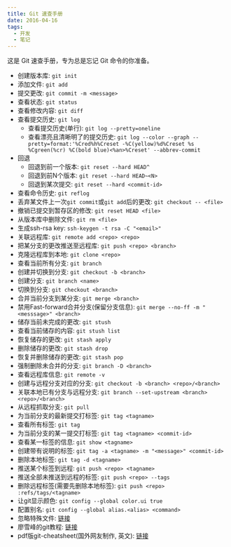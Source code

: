 ```yaml
---
title: Git 速查手册
date: 2016-04-16
tags:
  - 开发
  - 笔记
---
```


这是 Git 速查手册，专为总是忘记 Git 命令的你准备。

<!-- more -->

* 创建版本库: `git init`
* 添加文件: `git add`
* 提交更改: `git commit -m <message>`
* 查看状态: `git status`
* 查看修改内容: `git diff`
* 查看提交历史: `git log`
    * 查看提交历史(单行): `git log --pretty=oneline`
    * 查看漂亮且清晰明了的提交历史: `git log --color --graph --pretty=format:'%Cred%h%Creset -%C(yellow)%d%Creset %s %Cgreen(%cr) %C(bold blue)<%an>%Creset' --abbrev-commit`
* 回退
    * 回退到前一个版本: `git reset --hard HEAD^`
    * 回退到前N个版本: `git reset --hard HEAD~<N>`
    * 回退到某次提交: `git reset --hard <commit-id>`
* 查看命令历史: `git reflog`
* 丢弃某文件上一次`git commit`或`git add`后的更改: `git checkout -- <file>`
* 撤销已提交到暂存区的修改: `git reset HEAD <file>`
* 从版本库中删除文件: `git rm <file>`
* 生成ssh-rsa key: `ssh-keygen -t rsa -C "<email>"`
* 关联远程库: `git remote add <repo> <repo>`
* 把某分支的更改推送至远程库: `git push <repo> <branch>`
* 克隆远程库到本地: `git clone <repo>`
* 查看当前所有分支: `git branch`
* 创建并切换到分支: `git checkout -b <branch>`
* 创建分支: `git branch <name>`
* 切换到分支: `git checkout <branch>`
* 合并当前分支到某分支: `git merge <branch>`
* 禁用Fast-forward合并分支(保留分支信息): `git merge --no-ff -m "<messsage>" <branch>`
* 储存当前未完成的更改: `git stush`
* 查看当前储存的内容: `git stush list`
* 恢复储存的更改: `git stash apply`
* 删除储存的更改: `git stash drop`
* 恢复并删除储存的更改: `git stash pop`
* 强制删除未合并的分支: `git branch -D <branch>`
* 查看远程库信息: `git remote -v`
* 创建与远程分支对应的分支: `git checkout -b <branch> <repo>/<branch>`
* 关联本地已有分支与远程分支: `git branch --set-upstream <branch> <repo>/<branch>`
* 从远程抓取分支: `git pull`
* 为当前分支的最新提交打标签: `git tag <tagname>`
* 查看所有标签: `git tag`
* 为当前分支的某一提交打标签: `git tag <tagname> <commit-id>`
* 查看某一标签的信息: `git show <tagname>`
* 创建带有说明的标签: `git tag -a <tagname> -m "<message>" <commit-id>`
* 删除本地标签: `git tag -d <tagname>`
* 推送某个标签到远程: `git push <repo> <tagname>`
* 推送全部未推送到远程的标签: `git push <repo> --tags`
* 删除远程标签(需要先删除本地标签): `git push <repo> :refs/tags/<tagname>`
* 让git显示颜色: `git config --global color.ui true`
* 配置别名: `git config --global alias.<alias> <command>`
* 忽略特殊文件: [链接](http://www.liaoxuefeng.com/wiki/0013739516305929606dd18361248578c67b8067c8c017b000/0013758404317281e54b6f5375640abbb11e67be4cd49e0000)
* 廖雪峰的git教程: [链接](http://www.liaoxuefeng.com/wiki/0013739516305929606dd18361248578c67b8067c8c017b000)
* pdf版git-cheatsheet(国外网友制作, 英文): [链接](http://pan.baidu.com/s/1jGxjQL4#path=%252Fpub%252Fgit)
